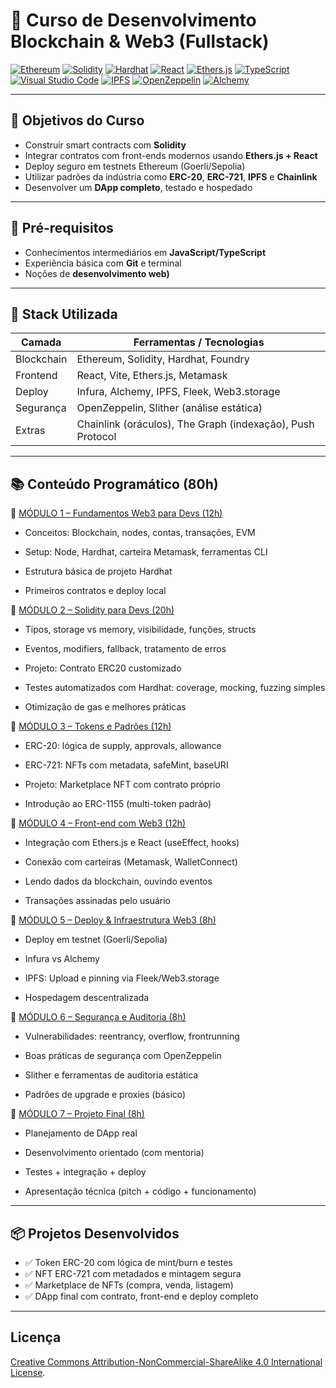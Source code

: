 # 🔗 Curso de Desenvolvimento Blockchain & Web3 (Fullstack)

[![Ethereum](https://img.shields.io/badge/Ethereum-3C3C3D?style=plastic&logo=ethereum&logoColor=white)](https://ethereum.org) [![Solidity](https://img.shields.io/badge/Solidity-363636?style=plastic&logo=solidity&logoColor=white)](https://soliditylang.org) [![Hardhat](https://img.shields.io/badge/Hardhat-f5de19?style=plastic&logo=nodedotjs&logoColor=black)](https://hardhat.org) [![React](https://img.shields.io/badge/React-20232A?style=plastic&logo=react&logoColor=61DAFB)](https://reactjs.org) [![Ethers.js](https://img.shields.io/badge/Ethers.js-purple?style=plastic)](https://docs.ethers.org) [![TypeScript](https://img.shields.io/badge/TypeScript-3178C6?style=plastic&logo=typescript&logoColor=white)](https://www.typescriptlang.org)
[![Visual Studio Code](https://img.shields.io/badge/VS%20Code-007ACC?style=plastic&logo=visual-studio-code&logoColor=white)](https://code.visualstudio.com) [![IPFS](https://img.shields.io/badge/IPFS-65C2CB?style=plastic&logo=ipfs&logoColor=white)](https://ipfs.tech) [![OpenZeppelin](https://img.shields.io/badge/OpenZeppelin-4E5EE4?style=plastic&logo=openzeppelin&logoColor=white)](https://docs.openzeppelin.com) [![Alchemy](https://img.shields.io/badge/Alchemy-000000?style=plastic&logo=alchemy&logoColor=blue)](https://www.alchemy.com)


---

## 📌 Objetivos do Curso

- Construir smart contracts com **Solidity**
- Integrar contratos com front-ends modernos usando **Ethers.js + React**
- Deploy seguro em testnets Ethereum (Goerli/Sepolia)
- Utilizar padrões da indústria como **ERC-20**, **ERC-721**, **IPFS** e **Chainlink**
- Desenvolver um **DApp completo**, testado e hospedado

---

## 🧠 Pré-requisitos

- Conhecimentos intermediários em **JavaScript/TypeScript**
- Experiência básica com **Git** e terminal
- Noções de **desenvolvimento web)**

---

## 🧰 Stack Utilizada

| Camada       | Ferramentas / Tecnologias                                            |
|--------------|----------------------------------------------------------------------|
| Blockchain   | Ethereum, Solidity, Hardhat, Foundry                                 |
| Frontend     | React, Vite, Ethers.js, Metamask                                     |
| Deploy       | Infura, Alchemy, IPFS, Fleek, Web3.storage                           |
| Segurança    | OpenZeppelin, Slither (análise estática)                             |
| Extras       | Chainlink (oráculos), The Graph (indexação), Push Protocol           |

---

## 📚 Conteúdo Programático (80h)

🔹 [MÓDULO 1 – Fundamentos Web3 para Devs (12h)](fundamentos/)
 - Conceitos: Blockchain, nodes, contas, transações, EVM

 - Setup: Node, Hardhat, carteira Metamask, ferramentas CLI

 - Estrutura básica de projeto Hardhat

 - Primeiros contratos e deploy local

🔹 [MÓDULO 2 – Solidity para Devs (20h)](../blockchain/solidity/)
 - Tipos, storage vs memory, visibilidade, funções, structs

 - Eventos, modifiers, fallback, tratamento de erros

 - Projeto: Contrato ERC20 customizado

 - Testes automatizados com Hardhat: coverage, mocking, fuzzing simples

 - Otimização de gas e melhores práticas

🔹 [MÓDULO 3 – Tokens e Padrões (12h)](../blockchain/tokens/)
 - ERC-20: lógica de supply, approvals, allowance

 - ERC-721: NFTs com metadata, safeMint, baseURI

 - Projeto: Marketplace NFT com contrato próprio

 - Introdução ao ERC-1155 (multi-token padrão)

🔹 [MÓDULO 4 – Front-end com Web3 (12h)](../blockchain/frontednweb3/)
 - Integração com Ethers.js e React (useEffect, hooks)

 - Conexão com carteiras (Metamask, WalletConnect)

 - Lendo dados da blockchain, ouvindo eventos

 - Transações assinadas pelo usuário

🔹 [MÓDULO 5 – Deploy & Infraestrutura Web3 (8h)](../blockchain/deploy/)
 - Deploy em testnet (Goerli/Sepolia)

 - Infura vs Alchemy

 - IPFS: Upload e pinning via Fleek/Web3.storage

 - Hospedagem descentralizada

🔹 [MÓDULO 6 – Segurança e Auditoria (8h)](../blockchain/security/)
 - Vulnerabilidades: reentrancy, overflow, frontrunning

 - Boas práticas de segurança com OpenZeppelin

 - Slither e ferramentas de auditoria estática

 - Padrões de upgrade e proxies (básico)

🔹 [MÓDULO 7 – Projeto Final (8h)](../blockchain/proejtofinal/)
 - Planejamento de DApp real

 - Desenvolvimento orientado (com mentoria)

 - Testes + integração + deploy

 - Apresentação técnica (pitch + código + funcionamento)

---

## 📦 Projetos Desenvolvidos

- ✅ Token ERC-20 com lógica de mint/burn e testes
- ✅ NFT ERC-721 com metadados e mintagem segura
- ✅ Marketplace de NFTs (compra, venda, listagem)
- ✅ DApp final com contrato, front-end e deploy completo

---

##  Licença

[Creative Commons Attribution-NonCommercial-ShareAlike 4.0 International License](LICENSE.md).
